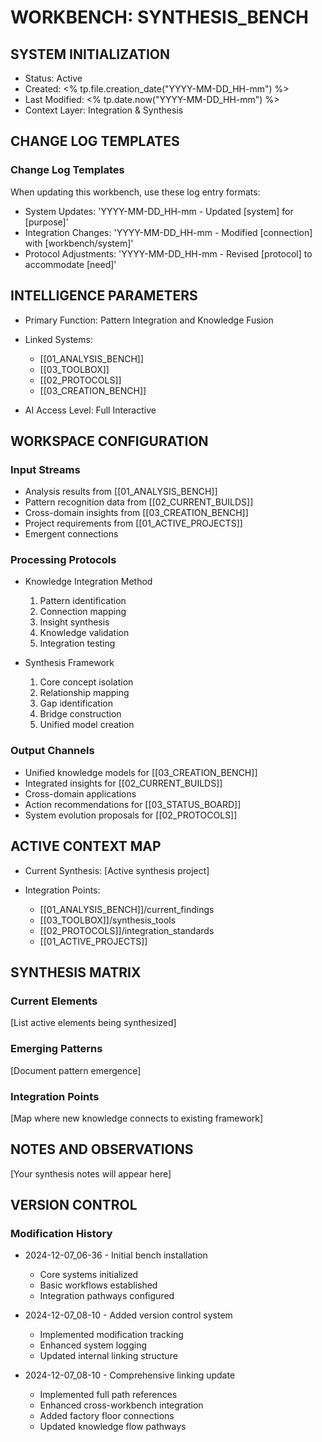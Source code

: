# WORKBENCH: SYNTHESIS_BENCH

## SYSTEM INITIALIZATION

- Status: Active
- Created: <% tp.file.creation_date("YYYY-MM-DD_HH-mm") %>
- Last Modified: <% tp.date.now("YYYY-MM-DD_HH-mm") %>
- Context Layer: Integration & Synthesis

## CHANGE LOG TEMPLATES

### Change Log Templates

When updating this workbench, use these log entry formats:

- System Updates: 'YYYY-MM-DD_HH-mm - Updated [system] for [purpose]'
- Integration Changes: 'YYYY-MM-DD_HH-mm - Modified [connection] with [workbench/system]'
- Protocol Adjustments: 'YYYY-MM-DD_HH-mm - Revised [protocol] to accommodate [need]'

## INTELLIGENCE PARAMETERS

- Primary Function: Pattern Integration and Knowledge Fusion
- Linked Systems:

  - [[01_ANALYSIS_BENCH]]
  - [[03_TOOLBOX]]
  - [[02_PROTOCOLS]]
  - [[03_CREATION_BENCH]]

- AI Access Level: Full Interactive

## WORKSPACE CONFIGURATION

### Input Streams

- Analysis results from [[01_ANALYSIS_BENCH]]
- Pattern recognition data from [[02_CURRENT_BUILDS]]
- Cross-domain insights from [[03_CREATION_BENCH]]
- Project requirements from [[01_ACTIVE_PROJECTS]]
- Emergent connections

### Processing Protocols

- Knowledge Integration Method

  1. Pattern identification
  2. Connection mapping
  3. Insight synthesis
  4. Knowledge validation
  5. Integration testing

- Synthesis Framework

  1. Core concept isolation
  2. Relationship mapping
  3. Gap identification
  4. Bridge construction
  5. Unified model creation


### Output Channels

- Unified knowledge models for [[03_CREATION_BENCH]]
- Integrated insights for [[02_CURRENT_BUILDS]]
- Cross-domain applications
- Action recommendations for [[03_STATUS_BOARD]]
- System evolution proposals for [[02_PROTOCOLS]]

## ACTIVE CONTEXT MAP

- Current Synthesis: [Active synthesis project]
- Integration Points:

  - [[01_ANALYSIS_BENCH]]/current_findings
  - [[03_TOOLBOX]]/synthesis_tools
  - [[02_PROTOCOLS]]/integration_standards
  - [[01_ACTIVE_PROJECTS]]


## SYNTHESIS MATRIX

### Current Elements

[List active elements being synthesized]

### Emerging Patterns

[Document pattern emergence]

### Integration Points

[Map where new knowledge connects to existing framework]

## NOTES AND OBSERVATIONS

[Your synthesis notes will appear here]

## VERSION CONTROL

### Modification History

- 2024-12-07_06-36 - Initial bench installation

  - Core systems initialized
  - Basic workflows established
  - Integration pathways configured

- 2024-12-07_08-10 - Added version control system

  - Implemented modification tracking
  - Enhanced system logging
  - Updated internal linking structure

- 2024-12-07_08-10 - Comprehensive linking update

  - Implemented full path references
  - Enhanced cross-workbench integration
  - Added factory floor connections
  - Updated knowledge flow pathways
